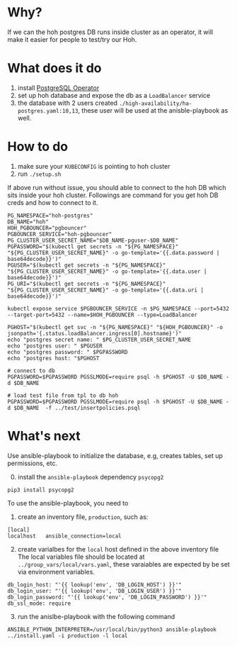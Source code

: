 # Why?
If we can the hoh postgres DB runs inside cluster as an operator, it will make it easier for people to test/try our Hoh.

# What does it do
1. install [PostgreSQL Operator](https://access.crunchydata.com/documentation/postgres-operator/v5/)
2. set up hoh database and expose the db as a `LoadBalancer` service
3. the database with 2 users created `./high-availability/ha-postgres.yaml:10,13`, these user will be used at the anisble-playbook as well.

# How to do
1. make sure your `KUBECONFIG` is pointing to hoh cluster
2. run `./setup.sh`

If above run without issue, you should able to connect to the hoh DB which sits inside your hoh cluster. Followings are command for you
get hoh DB creds and how to connect to it.
```
PG_NAMESPACE="hoh-postgres"
DB_NAME="hoh"
HOH_PGBOUNCER="pgbouncer"
PGBOUNCER_SERVICE="hoh-pgbouncer"
PG_CLUSTER_USER_SECRET_NAME="$DB_NAME-pguser-$DB_NAME"
PGPASSWORD="$(kubectl get secrets -n "${PG_NAMESPACE}" "${PG_CLUSTER_USER_SECRET_NAME}" -o go-template='{{.data.password | base64decode}}')"
PGUSER="$(kubectl get secrets -n "${PG_NAMESPACE}" "${PG_CLUSTER_USER_SECRET_NAME}" -o go-template='{{.data.user | base64decode}}')"
PG_URI="$(kubectl get secrets -n "${PG_NAMESPACE}" "${PG_CLUSTER_USER_SECRET_NAME}" -o go-template='{{.data.uri | base64decode}}')"

kubectl expose service $PGBOUNCER_SERVICE -n $PG_NAMESPACE --port=5432 --target-port=5432 --name=$HOH_PGBOUNCER --type=LoadBalancer

PGHOST="$(kubectl get svc -n "${PG_NAMESPACE}" "${HOH_PGBOUNCER}" -o jsonpath='{.status.loadBalancer.ingress[0].hostname}')"
echo "postgres secret name: " $PG_CLUSTER_USER_SECRET_NAME
echo "postgres user: " $PGUSER
echo "postgres password: " $PGPASSWORD
echo "postgres host: "$PGHOST

# connect to db
PGPASSWORD=$PGPASSWORD PGSSLMODE=require psql -h $PGHOST -U $DB_NAME -d $DB_NAME

# load test file from tpl to db hoh
PGPASSWORD=$PGPASSWORD PGSSLMODE=require psql -h $PGHOST -U $DB_NAME -d $DB_NAME  -f ../test/insertpolicies.psql
```

# What's next
Use ansible-playbook to initialize the database, e.g, creates tables, set up permissions, etc.

0. install the `ansible-playbook` dependency `psycopg2`

`pip3 install psycopg2`

To use the ansible-playbook, you need to
1. create an inventory file, `production`, such as:

```
[local]
localhost   ansible_connection=local
```

2. create varialbes for the `local` host defined in the above inventory file
The local variables file should be located at `../group_vars/local/vars.yaml`, these varaiables are expected by be set via environment variables.

```
db_login_host: "'{{ lookup('env', 'DB_LOGIN_HOST') }}'"
db_login_user: "'{{ lookup('env', 'DB_LOGIN_USER') }}'"
db_login_password: "'{{ lookup('env', 'DB_LOGIN_PASSWORD') }}'"
db_ssl_mode: require
```

3. run the anislbe-playbook with the following command

```
ANSIBLE_PYTHON_INTERPRETER=/usr/local/bin/python3 ansible-playbook ../install.yaml -i production -l local
```